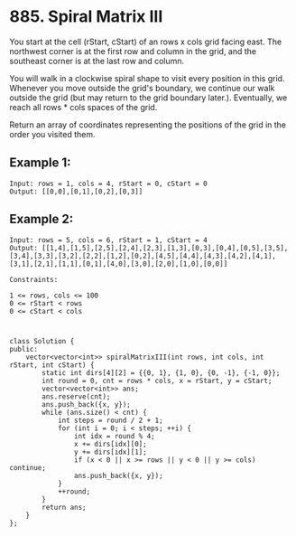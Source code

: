 # 885. Spiral Matrix III
You start at the cell (rStart, cStart) of an rows x cols grid facing east. The northwest corner is at the first row and column in the grid, and the southeast corner is at the last row and column.

You will walk in a clockwise spiral shape to visit every position in this grid. Whenever you move outside the grid's boundary, we continue our walk outside the grid (but may return to the grid boundary later.). Eventually, we reach all rows * cols spaces of the grid.

Return an array of coordinates representing the positions of the grid in the order you visited them.


## Example 1:
```
Input: rows = 1, cols = 4, rStart = 0, cStart = 0
Output: [[0,0],[0,1],[0,2],[0,3]]
```


## Example 2:
```
Input: rows = 5, cols = 6, rStart = 1, cStart = 4
Output: [[1,4],[1,5],[2,5],[2,4],[2,3],[1,3],[0,3],[0,4],[0,5],[3,5],[3,4],[3,3],[3,2],[2,2],[1,2],[0,2],[4,5],[4,4],[4,3],[4,2],[4,1],[3,1],[2,1],[1,1],[0,1],[4,0],[3,0],[2,0],[1,0],[0,0]]
```


```
Constraints:

1 <= rows, cols <= 100
0 <= rStart < rows
0 <= cStart < cols
```


#
```
class Solution {
public:
    vector<vector<int>> spiralMatrixIII(int rows, int cols, int rStart, int cStart) {
		static int dirs[4][2] = {{0, 1}, {1, 0}, {0, -1}, {-1, 0}};
		int round = 0, cnt = rows * cols, x = rStart, y = cStart;
		vector<vector<int>> ans;
        ans.reserve(cnt);
		ans.push_back({x, y});
		while (ans.size() < cnt) {
			int steps = round / 2 + 1;
			for (int i = 0; i < steps; ++i) {
				int idx = round % 4;
				x += dirs[idx][0];
				y += dirs[idx][1];
				if (x < 0 || x >= rows || y < 0 || y >= cols) continue;
				ans.push_back({x, y});
			}
			++round;
		}
		return ans;
    }
};
```